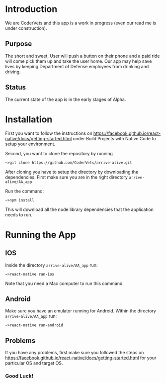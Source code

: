 



# Introduction

We are CoderVets and this app is a work in progress (even our read me is under construction).

## Purpose

The short and sweet, User will push a button on their phone and a paid ride will come pick them up and take the user home.
Our app may help save lives by keeping Department of Defense employees from drinking and driving.

## Status

The current state of the app is in the early stages of Alpha.

# Installation
First you want to follow the instructions on
https://facebook.github.io/react-native/docs/getting-started.html
under Build Projects with Native Code to setup your environment.

Second, you want to clone the repository by running

```
~>git clone https://github.com/CoderVets/arrive-alive.git
```

After cloning you have to setup the directory by downloading the dependencies.
First make sure you are in the right directory `arrive-alive/AA_app`

Run the command:

```
~>npm install
```

This will download all the node library dependencies that the application needs to run.

# Running the App

## IOS

Inside the directory `arrive-alive/AA_app` run:

```
~>react-native run-ios
```

Note that you need a Mac computer to run this command.

## Android

Make sure you have an emulator running for Android.
Within the directory `arrive-alive/AA_app` run:

```
~>react-native run-android
```

## Problems
If you have any problems, first make sure you followed the steps on
https://facebook.github.io/react-native/docs/getting-started.html
for your particular OS and target OS.

### Good Luck!
